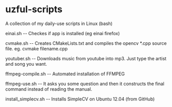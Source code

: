 uzful-scripts
=============

A collection of my daily-use scripts in Linux (bash)

einai.sh -- Checkes if app is installed (eg einai firefox)

cvmake.sh -- Creates CMakeLists.txt and compiles the opencv *.cpp source file.
	     eg. cvmake filename.cpp
	 
youtuber.sh -- Downloads music from youtube into mp3. Just type the artist and song you want.

ffmpeg-compile.sh -- Automated installation of FFMPEG

ffmpeg-use.sh -- It asks you some question and then it constructs the final command instead of reading the manual.

install_simplecv.sh -- Installs SimpleCV on Ubuntu 12.04 (from GitHub)


